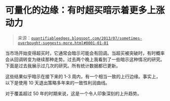 <!--yml

分类：未分类

日期：2024-05-18 08:41:01

-->

# 可量化的边缘：有时超买暗示着更多上涨动力

> 来源：[`quantifiableedges.blogspot.com/2013/07/sometimes-overbought-suggests-more.html#0001-01-01`](http://quantifiableedges.blogspot.com/2013/07/sometimes-overbought-suggests-more.html#0001-01-01)

当市场开始变得超买时，它通常会暗示可能会有回调。当超买被突破时，有时概率会从回调转变为继续那种走势。过去两个晚上我看到了一些暗示这种情况的研究。下面是过去我展示过几次的研究。所有统计数据都已更新。

这些结果似乎暗示在接下来的 1-3 周内，有一个相当一致的上行边缘。事实上，以下是使用 10 天退出策略多年来的一致性利润曲线。

对于覆盖超过 50 年的时期来说，这是一个令人印象深刻的上升趋势。
